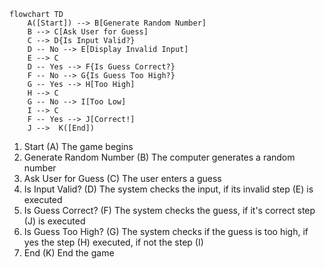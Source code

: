 ```mermaid
flowchart TD
    A([Start]) --> B[Generate Random Number]
    B --> C[Ask User for Guess]
    C --> D{Is Input Valid?}
    D -- No --> E[Display Invalid Input]
    E --> C
    D -- Yes --> F{Is Guess Correct?}
    F -- No --> G{Is Guess Too High?}
    G -- Yes --> H[Too High]
    H --> C
    G -- No --> I[Too Low]
    I --> C
    F -- Yes --> J[Correct!]
    J -->  K([End])
```

1. Start (A)
The game begins
2. Generate Random Number (B)
The computer generates a random number
3. Ask User for Guess (C)
The user enters a guess
4. Is Input Valid? (D)
The system checks the input, if its invalid step (E) is executed 
5. Is Guess Correct? (F)
The system checks the guess, if it's correct step (J) is executed 
6. Is Guess Too High? (G)
The system checks if the guess is too high, if yes the step (H) executed, if not the step (I)
7. End (K)
End the game
